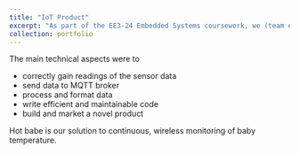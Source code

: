 ```yaml
---
title: "IoT Product"
excerpt: "As part of the EE3-24 Embedded Systems coursework, we (team of 4) were required to design and prototype an IoT product."
collection: portfolio
---
```


The main technical aspects were to  
* correctly gain readings of the sensor data
* send data to MQTT broker
* process and format data
* write efficient and maintainable code
* build and market a novel product


Hot babe is our solution to continuous, wireless monitoring of baby temperature. 


